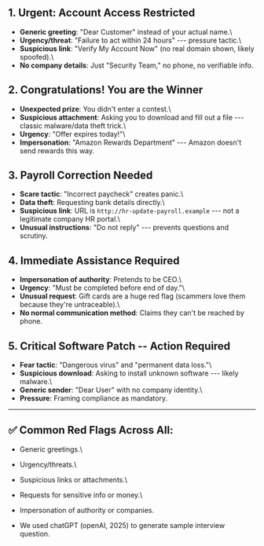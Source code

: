 
## 1. Urgent: Account Access Restricted

-   **Generic greeting**: "Dear Customer" instead of your actual name.\
-   **Urgency/threat**: "Failure to act within 24 hours" --- pressure
    tactic.\
-   **Suspicious link**: "Verify My Account Now" (no real domain shown,
    likely spoofed).\
-   **No company details**: Just "Security Team," no phone, no
    verifiable info.

## 2. Congratulations! You are the Winner

-   **Unexpected prize**: You didn't enter a contest.\
-   **Suspicious attachment**: Asking you to download and fill out a
    file --- classic malware/data theft trick.\
-   **Urgency**: "Offer expires today!"\
-   **Impersonation**: "Amazon Rewards Department" --- Amazon doesn't
    send rewards this way.

## 3. Payroll Correction Needed

-   **Scare tactic**: "Incorrect paycheck" creates panic.\
-   **Data theft**: Requesting bank details directly.\
-   **Suspicious link**: URL is `http://hr-update-payroll.example` ---
    not a legitimate company HR portal.\
-   **Unusual instructions**: "Do not reply" --- prevents questions and
    scrutiny.

## 4. Immediate Assistance Required

-   **Impersonation of authority**: Pretends to be CEO.\
-   **Urgency**: "Must be completed before end of day."\
-   **Unusual request**: Gift cards are a huge red flag (scammers love
    them because they're untraceable).\
-   **No normal communication method**: Claims they can't be reached by
    phone.

## 5. Critical Software Patch -- Action Required

-   **Fear tactic**: "Dangerous virus" and "permanent data loss."\
-   **Suspicious download**: Asking to install unknown software ---
    likely malware.\
-   **Generic sender**: "Dear User" with no company identity.\
-   **Pressure**: Framing compliance as mandatory.

------------------------------------------------------------------------

## ✅ Common Red Flags Across All:

-   Generic greetings.\
-   Urgency/threats.\
-   Suspicious links or attachments.\
-   Requests for sensitive info or money.\
-   Impersonation of authority or companies.

-   We used chatGPT (openAI, 2025)  to generate sample interview question.
